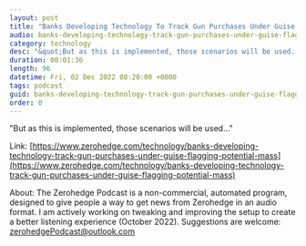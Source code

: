 ```yaml
---
layout: post
title: "Banks Developing Technology To Track Gun Purchases Under Guise Of Flagging Potential Mass Shooters"
audio: banks-developing-technology-track-gun-purchases-under-guise-flagging-potential-mass-1
category: technology
desc: "&quot;But as this is implemented, those scenarios will be used...&quot;"
duration: 00:01:36
length: 96
datetime: Fri, 02 Dec 2022 08:20:00 +0000
tags: podcast
guid: banks-developing-technology-track-gun-purchases-under-guise-flagging-potential-mass-0
order: 0
---
```

&quot;But as this is implemented, those scenarios will be used...&quot;

Link: [https://www.zerohedge.com/technology/banks-developing-technology-track-gun-purchases-under-guise-flagging-potential-mass](https://www.zerohedge.com/technology/banks-developing-technology-track-gun-purchases-under-guise-flagging-potential-mass)

About: The Zerohedge Podcast is a non-commercial, automated program, designed to give people a way to get news from Zerohedge in an audio format.  I am actively working on tweaking and improving the setup to create a better listening experience (October 2022).  Suggestions are welcome: [zerohedgePodcast@outlook.com](mailto:zerohedgePodcast@outlook.com)